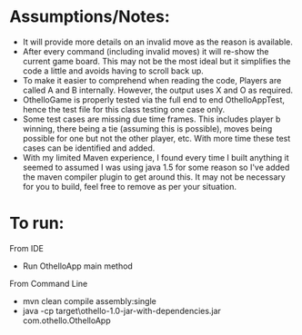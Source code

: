 # Assumptions/Notes:

* It will provide more details on an invalid move as the reason is available.
* After every command (including invalid moves) it will re-show the current game board. This may not be the most ideal but it simplifies the code a little and avoids having to scroll back up.
* To make it easier to comprehend when reading the code, Players are called A and B internally. However, the output uses X and O as required.
* OthelloGame is properly tested via the full end to end OthelloAppTest, hence the test file for this class testing one case only.
* Some test cases are missing due time frames. This includes player b winning, there being a tie (assuming this is possible), moves being possible for one but not the other player, etc. With more time these test cases can be identified and added. 
* With my limited Maven experience, I found every time I built anything it seemed to assumed I was using java 1.5 for some reason so I've added the maven compiler plugin to get around this. It may not be necessary for you to build, feel free to remove as per your situation.

# To run:
From IDE
* Run OthelloApp main method

From Command Line
* mvn clean compile assembly:single
* java -cp target\othello-1.0-jar-with-dependencies.jar com.othello.OthelloApp